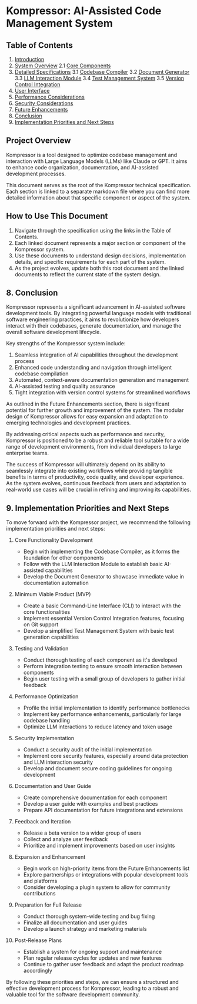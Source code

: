 # Kompressor: AI-Assisted Code Management System

## Table of Contents

1. [Introduction](./doc/1_Introduction.md)
2. [System Overview](./doc/2_System_Overview.md)
   2.1 [Core Components](./doc/2_1_Core_Components.md)
3. [Detailed Specifications](./doc/3_Detailed_Specifications.md)
   3.1 [Codebase Compiler](./doc/3_1_Codebase_Compiler.md)
   3.2 [Document Generator](./doc/3_2_Document_Generator.md)
   3.3 [LLM Interaction Module](./doc/3_3_LLM_Interaction_Module.md)
   3.4 [Test Management System](./doc/3_4_Test_Management_System.md)
   3.5 [Version Control Integration](./doc/3_5_Version_Control_Integration.md)
4. [User Interface](./doc/4_User_Interface.md)
5. [Performance Considerations](./doc/5_Performance_Considerations.md)
6. [Security Considerations](./doc/6_Security_Considerations.md)
7. [Future Enhancements](./doc/7_Future_Enhancements.md)
8. [Conclusion](#8-conclusion)
9. [Implementation Priorities and Next Steps](#9-implementation-priorities-and-next-steps)

## Project Overview

Kompressor is a tool designed to optimize codebase management and interaction with Large Language Models (LLMs) like Claude or GPT. It aims to enhance code organization, documentation, and AI-assisted development processes.

This document serves as the root of the Kompressor technical specification. Each section is linked to a separate markdown file where you can find more detailed information about that specific component or aspect of the system.

## How to Use This Document

1. Navigate through the specification using the links in the Table of Contents.
2. Each linked document represents a major section or component of the Kompressor system.
3. Use these documents to understand design decisions, implementation details, and specific requirements for each part of the system.
4. As the project evolves, update both this root document and the linked documents to reflect the current state of the system design.

## 8. Conclusion

Kompressor represents a significant advancement in AI-assisted software development tools. By integrating powerful language models with traditional software engineering practices, it aims to revolutionize how developers interact with their codebases, generate documentation, and manage the overall software development lifecycle.

Key strengths of the Kompressor system include:

1. Seamless integration of AI capabilities throughout the development process
2. Enhanced code understanding and navigation through intelligent codebase compilation
3. Automated, context-aware documentation generation and management
4. AI-assisted testing and quality assurance
5. Tight integration with version control systems for streamlined workflows

As outlined in the Future Enhancements section, there is significant potential for further growth and improvement of the system. The modular design of Kompressor allows for easy expansion and adaptation to emerging technologies and development practices.

By addressing critical aspects such as performance and security, Kompressor is positioned to be a robust and reliable tool suitable for a wide range of development environments, from individual developers to large enterprise teams.

The success of Kompressor will ultimately depend on its ability to seamlessly integrate into existing workflows while providing tangible benefits in terms of productivity, code quality, and developer experience. As the system evolves, continuous feedback from users and adaptation to real-world use cases will be crucial in refining and improving its capabilities.

## 9. Implementation Priorities and Next Steps

To move forward with the Kompressor project, we recommend the following implementation priorities and next steps:

1. Core Functionality Development

   - Begin with implementing the Codebase Compiler, as it forms the foundation for other components
   - Follow with the LLM Interaction Module to establish basic AI-assisted capabilities
   - Develop the Document Generator to showcase immediate value in documentation automation

2. Minimum Viable Product (MVP)

   - Create a basic Command-Line Interface (CLI) to interact with the core functionalities
   - Implement essential Version Control Integration features, focusing on Git support
   - Develop a simplified Test Management System with basic test generation capabilities

3. Testing and Validation

   - Conduct thorough testing of each component as it's developed
   - Perform integration testing to ensure smooth interaction between components
   - Begin user testing with a small group of developers to gather initial feedback

4. Performance Optimization

   - Profile the initial implementation to identify performance bottlenecks
   - Implement key performance enhancements, particularly for large codebase handling
   - Optimize LLM interactions to reduce latency and token usage

5. Security Implementation

   - Conduct a security audit of the initial implementation
   - Implement core security features, especially around data protection and LLM interaction security
   - Develop and document secure coding guidelines for ongoing development

6. Documentation and User Guide

   - Create comprehensive documentation for each component
   - Develop a user guide with examples and best practices
   - Prepare API documentation for future integrations and extensions

7. Feedback and Iteration

   - Release a beta version to a wider group of users
   - Collect and analyze user feedback
   - Prioritize and implement improvements based on user insights

8. Expansion and Enhancement

   - Begin work on high-priority items from the Future Enhancements list
   - Explore partnerships or integrations with popular development tools and platforms
   - Consider developing a plugin system to allow for community contributions

9. Preparation for Full Release

   - Conduct thorough system-wide testing and bug fixing
   - Finalize all documentation and user guides
   - Develop a launch strategy and marketing materials

10. Post-Release Plans
    - Establish a system for ongoing support and maintenance
    - Plan regular release cycles for updates and new features
    - Continue to gather user feedback and adapt the product roadmap accordingly

By following these priorities and steps, we can ensure a structured and effective development process for Kompressor, leading to a robust and valuable tool for the software development community.
